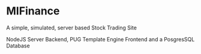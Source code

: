 # MIFinance
A simple, simulated, server based Stock Trading Site

NodeJS Server Backend, PUG Template Engine Frontend and a PosgresSQL Database

